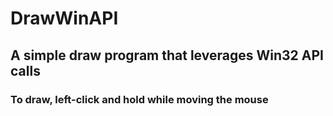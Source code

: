 # DrawWinAPI

## A simple draw program that leverages Win32 API calls 

### To draw, left-click and hold while moving the mouse